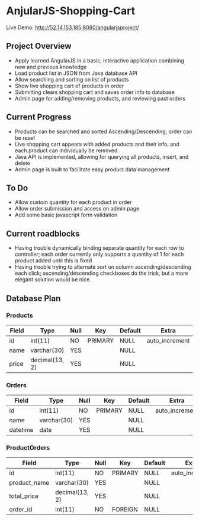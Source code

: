 # AnjularJS-Shopping-Cart

Live Demo: http://52.14.153.185:8080/angularjsproject/

## Project Overview

* Apply learned AngularJS in a basic, interactive application combining new and previous knowledge
* Load product list in JSON from Java database API
* Allow searching and sorting on list of products
* Show live shopping cart of products in order
* Submitting clears shopping cart and saves order info to database
* Admin page for adding/removing products, and reviewing past orders

## Current Progress

* Products can be searched and sorted Ascending/Descending, order can be reset
* Live shopping cart appears with added products and their info, and each product can individually be removed
* Java API is implemented, allowing for querying all products, insert, and delete
* Admin page is built to facilitate easy product data management

## To Do

* Allow custom quantity for each product in order
* Allow order submission and access on admin page
* Add some basic javascript form validation

## Current roadblocks

* Having trouble dynamically binding separate quantity for each row to controller; each order currently only supports a quantity of 1 for each product added until this is fixed
* Having trouble trying to alternate sort on column ascending/descending each click; ascending/descending checkboxes do the trick, but a more elegant solution would be nice.

## Database Plan

### Products
| Field | Type           | Null | Key | Default  | Extra          |
|---|---|---|---|---|---|
|id	| int(11) 	 | NO | PRIMARY | NULL | auto_increment |
|name   | varchar(30)    | YES  |         | NULL | |
|price  | decimal(13, 2) | YES  |         | NULL | |

### Orders
| Field    | Type        | Null | Key | Default  | Extra          |
|---|---|---|---|---|---|
|id	   | int(11) 	 | NO | PRIMARY | NULL | auto_increment |
|name      | varchar(30) | YES  |         | NULL | |
|datetime  | date        | YES  |         | NULL | |

### ProductOrders
| Field | Type           | Null | Key | Default  | Extra          |
|---|---|---|---|---|---|
|id	      | int(11)        | NO | PRIMARY | NULL | auto_increment |
|product_name | varchar(30)    | YES  |         | NULL | |
|total_price  | decimal(13, 2) | YES  |         | NULL | |
|order_id     | int(11)        | NO | FOREIGN | NULL | |
